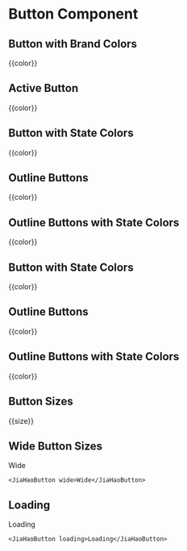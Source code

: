 <script setup lang="ts">
import {JiaHaoButton, JiaHaoTabs, JiaHaoTab} from 'jiahao-vue'
import {colorsBrand, colorsState, sizes} from 'jiahao-vue/globals'
const btnColorsNoState = [...colorsBrand, 'glass', 'link'];
</script>

# Button Component

## Button with Brand Colors

<JiaHaoTabs>
    <JiaHaoTab name="Preview">
    <JiaHaoButton v-for="color in btnColorsNoState" :key="color" :color="color" class="m-1">{{color}}</JiaHaoButton>
    </JiaHaoTab>
<JiaHaoTab name="Code">

<template v-for="color in btnColorsNoState" :key="color">

```vue-vue
<JiaHaoButton color="{{color}}">{{color}}</JiaHaoButton>

```

</template>
</JiaHaoTab>
</JiaHaoTabs>

## Active Button

<JiaHaoTabs>
    <JiaHaoTab name="Preview">
    <JiaHaoButton v-for="color in btnColorsNoState" :key="color" :color="color" active class="m-1">{{color}}</JiaHaoButton>
    </JiaHaoTab>
<JiaHaoTab name="Code">

<template v-for="color in btnColorsNoState" :key="color">

```vue-vue
<JiaHaoButton color="{{color}}" active>{{color}}</JiaHaoButton>

```

</template>
</JiaHaoTab>
</JiaHaoTabs>

## Button with State Colors

<JiaHaoTabs>
    <JiaHaoTab name="Preview">
    <JiaHaoButton v-for="color in colorsState" :key="color" :color="color" class="m-1">{{color}}</JiaHaoButton>
    </JiaHaoTab>
<JiaHaoTab name="Code">

<template v-for="color in colorsState" :key="color">

```vue-vue
<JiaHaoButton color="{{color}}" active>{{color}}</JiaHaoButton>

```

</template>
</JiaHaoTab>
</JiaHaoTabs>

## Outline Buttons

<JiaHaoTabs>
    <JiaHaoTab name="Preview">
    <JiaHaoButton v-for="color in btnColorsNoState" :key="color" :color="color" outline class="m-1">{{color}}</JiaHaoButton>
    </JiaHaoTab>
<JiaHaoTab name="Code">

<template v-for="color in btnColorsNoState" :key="color">

```vue-vue
<JiaHaoButton color="{{color}}" outline>{{color}}</JiaHaoButton>

```

</template>
</JiaHaoTab>
</JiaHaoTabs>

## Outline Buttons with State Colors

<JiaHaoTabs>
    <JiaHaoTab name="Preview">
    <JiaHaoButton v-for="color in colorsState" :key="color" :color="color" outline class="m-1">{{color}}</JiaHaoButton>
    </JiaHaoTab>
<JiaHaoTab name="Code">

<template v-for="color in colorsState" :key="color">

```vue-vue
<JiaHaoButton color="{{color}}" outline>{{color}}</JiaHaoButton>

```

</template>
</JiaHaoTab>
</JiaHaoTabs>

## Button with State Colors

<JiaHaoTabs>
    <JiaHaoTab name="Preview">
    <JiaHaoButton v-for="color in colorsState" :key="color" :color="color" class="m-1">{{color}}</JiaHaoButton>
    </JiaHaoTab>
<JiaHaoTab name="Code">

<template v-for="color in colorsState" :key="color">

```vue-vue
<JiaHaoButton color="{{color}}" active>{{color}}</JiaHaoButton>

```

</template>
</JiaHaoTab>
</JiaHaoTabs>

## Outline Buttons

<JiaHaoTabs>
    <JiaHaoTab name="Preview">
    <JiaHaoButton v-for="color in btnColorsNoState" :key="color" :color="color" outline class="m-1">{{color}}</JiaHaoButton>
    </JiaHaoTab>
<JiaHaoTab name="Code">

<template v-for="color in btnColorsNoState" :key="color">

```vue-vue
<JiaHaoButton color="{{color}}" outline>{{color}}</JiaHaoButton>

```

</template>
</JiaHaoTab>
</JiaHaoTabs>

## Outline Buttons with State Colors

<JiaHaoTabs>
    <JiaHaoTab name="Preview">
    <JiaHaoButton v-for="color in colorsState" :key="color" :color="color" outline class="m-1">{{color}}</JiaHaoButton>
    </JiaHaoTab>
<JiaHaoTab name="Code">

<template v-for="color in colorsState" :key="color">

```vue-vue
<JiaHaoButton color="{{color}}" outline>{{color}}</JiaHaoButton>

```

</template>
</JiaHaoTab>
</JiaHaoTabs>

## Button Sizes

<JiaHaoTabs>
    <JiaHaoTab name="Preview">
    <JiaHaoButton v-for="size in [...sizes].reverse()" :key="size" :size="size" class="m-1">{{size}}</JiaHaoButton>
    </JiaHaoTab>
<JiaHaoTab name="Code">

<template v-for="size in [...sizes].reverse()" :key="size">

```vue-vue
<JiaHaoButton size="{{size}}" outline>{{size}}</JiaHaoButton>

```

</template>
</JiaHaoTab>
</JiaHaoTabs>

## Wide Button Sizes

<JiaHaoTabs>
<JiaHaoTab name="Preview">
    <JiaHaoButton wide>Wide</JiaHaoButton>
</JiaHaoTab>
<JiaHaoTab name="Code">

```vue-vue
<JiaHaoButton wide>Wide</JiaHaoButton>
```

</JiaHaoTab>
</JiaHaoTabs>

## Loading

<JiaHaoTabs>
<JiaHaoTab name="Preview">
    <JiaHaoButton loading>Loading</JiaHaoButton>
</JiaHaoTab>
<JiaHaoTab name="Code">

```vue-vue
<JiaHaoButton loading>Loading</JiaHaoButton>
```

</JiaHaoTab>
</JiaHaoTabs>
